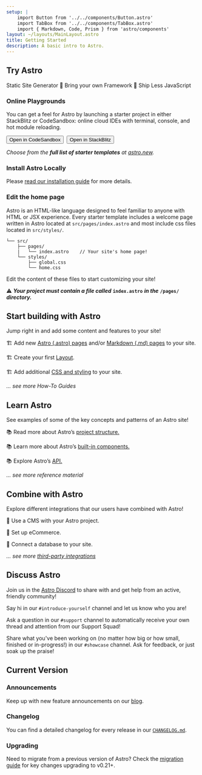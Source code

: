 ```yaml
---
setup: |
    import Button from '../../components/Button.astro'
    import TabBox from '../../components/TabBox.astro'
    import { Markdown, Code, Prism } from 'astro/components'
layout: ~/layouts/MainLayout.astro
title: Getting Started
description: A basic intro to Astro.
---
```


## Try Astro

Static Site Generator  🚀  Bring your own Framework  🚀  Ship Less JavaScript

### Online Playgrounds

You can get a feel for Astro by launching a starter project in either StackBlitz or CodeSandbox: online cloud IDEs with terminal, console, and hot module reloading.

<div style="display: flex; flex-wrap: wrap; gap: 0.5rem;">
    <Button href="https://astro.new/starter?on=codesandbox">Open in CodeSandbox</Button>
    <Button href="https://astro.new/starter?on=stackblitz">Open in StackBlitz</Button>
</div>

*Choose from the **full list of starter templates** at [astro.new](https://astro.new/).*

### Install Astro Locally

<TabBox />

Please [read our installation guide](/en/installation) for more details.


### Edit the home page 

Astro is an HTML-like language designed to feel familiar to anyone with HTML or JSX experience. Every starter template includes a welcome page written in Astro located at `src/pages/index.astro` and most include css files located in `src/styles/`. 


```
└── src/
    ├── pages/
    |   └── index.astro    // Your site's home page!
    └── styles/
        ├── global.css
        └── home.css
```

Edit the content of these files to start customizing your site!

⚠️ ***Your project must contain a file called*** **`index.astro`** ***in the*** **`/pages/`** ***directory.***

## Start building with Astro

Jump right in and add some content and features to your site!

🏗️ Add new [Astro (.astro) pages](/en/core-concepts/astro-pages) and/or [Markdown (.md) pages](/en/guides/markdown-content) to your site.

🏗️ Create your first [Layout](/en/core-concepts/layouts).

🏗️ Add additional [CSS and styling](/en/guides/styling) to your site. 

*... see more How-To Guides*



## Learn Astro

See examples of some of the key concepts and patterns of an Astro site!

📚 Read more about Astro’s [project structure.](/en/core-concepts/project-structure)

📚 Learn more about Astro’s [built-in components.](/en/reference/builtin-components)

📚 Explore Astro’s [API.](/en/reference/api-reference)

*... see more reference material*

## Combine with Astro

Explore different integrations that our users have combined with Astro!

🧰 Use a CMS with your Astro project.

🧰 Set up eCommerce.

🧰 Connect a database to your site.

*... see more [third-party integrations](/en/integrations/integrations)*



## Discuss Astro

Join us in the [Astro Discord](https://astro.build/chat) to share with and get help from an active, friendly community!

Say hi in our `#introduce-yourself` channel and let us know who you are!

Ask a question in our `#support` channel to automatically receive your own thread and attention from our Support Squad!

Share what you've been working on (no matter how big or how small, finished or in-progress!) in our `#showcase` channel. Ask for feedback, or just soak up the praise! 


## Current Version

### Announcements

Keep up with new feature announcements on our [blog](https://astro.build/blog/).

### Changelog 

You can find a detailed changelog for every release in our [`CHANGELOG.md`](https://github.com/withastro/astro/blob/main/packages/astro/CHANGELOG.md).


### Upgrading

Need to migrate from a previous version of Astro? Check the [migration guide](/en/migrate) for key changes upgrading to v0.21+.
